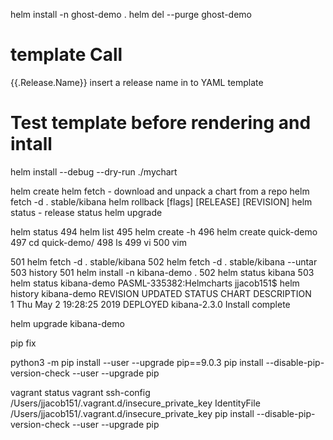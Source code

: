 helm install -n ghost-demo .
helm del --purge ghost-demo


# template Call

{{.Release.Name}} insert a release name in to YAML template

# Test template before rendering and intall
helm install --debug --dry-run ./mychart

helm create
helm fetch - download and  unpack a chart from a repo
    helm fetch -d . stable/kibana
helm rollback [flags] [RELEASE] [REVISION]
helm status - release status
helm upgrade


helm status
  494  helm list
  495  helm create -h
  496  helm create quick-demo
  497  cd quick-demo/
  498  ls
  499  vi
  500  vim

   501  helm fetch -d . stable/kibana
  502  helm fetch -d . stable/kibana --untar
  503  history
  501  helm install -n kibana-demo .
  502  helm status kibana
  503  helm status kibana-demo
PASML-335382:Helmcharts jjacob151$ helm history kibana-demo
REVISION        UPDATED                         STATUS          CHART           DESCRIPTION     
1               Thu May  2 19:28:25 2019        DEPLOYED        kibana-2.3.0    Install complete

helm upgrade  kibana-demo

pip fix

 python3 -m pip install --user --upgrade pip==9.0.3
 pip install --disable-pip-version-check --user --upgrade pip

vagrant status
vagrant ssh-config
 /Users/jjacob151/.vagrant.d/insecure_private_key
  IdentityFile /Users/jjacob151/.vagrant.d/insecure_private_key
pip install --disable-pip-version-check --user --upgrade pip
